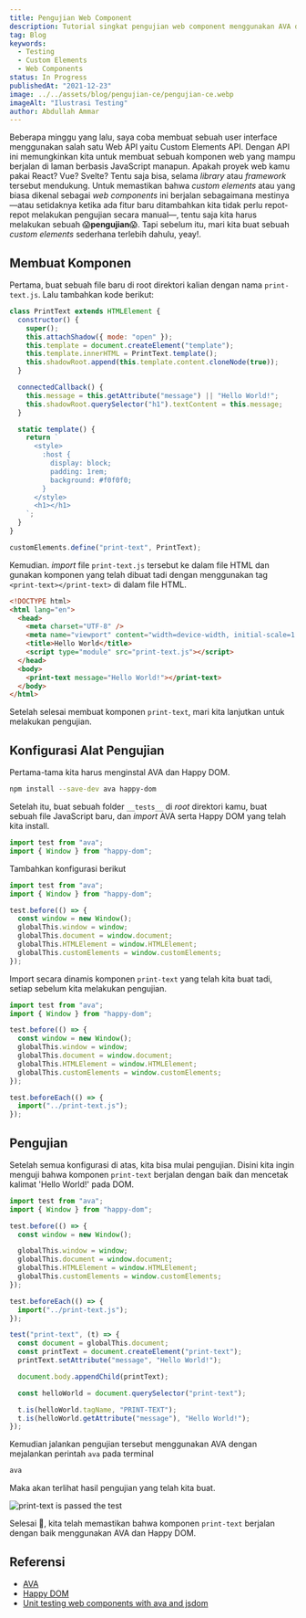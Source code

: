 ```yaml
---
title: Pengujian Web Component
description: Tutorial singkat pengujian web component menggunakan AVA dan Happy DOM
tag: Blog
keywords:
  - Testing
  - Custom Elements
  - Web Components
status: In Progress
publishedAt: "2021-12-23"
image: ../../assets/blog/pengujian-ce/pengujian-ce.webp
imageAlt: "Ilustrasi Testing"
author: Abdullah Ammar
---
```


Beberapa minggu yang lalu, saya coba membuat sebuah user interface menggunakan salah satu Web API
yaitu Custom Elements API. Dengan API ini memungkinkan kita untuk membuat sebuah komponen web yang
mampu berjalan di laman berbasis JavaScript manapun. Apakah proyek web kamu pakai React? Vue?
Svelte? Tentu saja bisa, selama _library_ atau _framework_ tersebut mendukung. Untuk memastikan
bahwa _custom elements_ atau yang biasa dikenal sebagai _web components_ ini berjalan sebagaimana
mestinya—atau setidaknya ketika ada fitur baru ditambahkan kita tidak perlu repot-repot melakukan
pengujian secara manual—, tentu saja kita harus melakukan sebuah 😱**pengujian**😱. Tapi sebelum
itu, mari kita buat sebuah _custom elements_ sederhana terlebih dahulu, yeay!.

## Membuat Komponen

Pertama, buat sebuah file baru di root direktori kalian dengan nama `print-text.js`. Lalu tambahkan
kode berikut:

```js
class PrintText extends HTMLElement {
  constructor() {
    super();
    this.attachShadow({ mode: "open" });
    this.template = document.createElement("template");
    this.template.innerHTML = PrintText.template();
    this.shadowRoot.append(this.template.content.cloneNode(true));
  }

  connectedCallback() {
    this.message = this.getAttribute("message") || "Hello World!";
    this.shadowRoot.querySelector("h1").textContent = this.message;
  }

  static template() {
    return `
      <style>
        :host {
          display: block;
          padding: 1rem;
          background: #f0f0f0;
        }
      </style>
      <h1></h1>
    `;
  }
}

customElements.define("print-text", PrintText);
```

Kemudian. _import_ file `print-text.js` tersebut ke dalam file HTML dan gunakan komponen yang telah
dibuat tadi dengan menggunakan tag `<print-text></print-text>` di dalam file HTML.

```html
<!DOCTYPE html>
<html lang="en">
  <head>
    <meta charset="UTF-8" />
    <meta name="viewport" content="width=device-width, initial-scale=1.0" />
    <title>Hello World</title>
    <script type="module" src="print-text.js"></script>
  </head>
  <body>
    <print-text message="Hello World!"></print-text>
  </body>
</html>
```

Setelah selesai membuat komponen `print-text`, mari kita lanjutkan untuk melakukan pengujian.

## Konfigurasi Alat Pengujian

Pertama-tama kita harus menginstal AVA dan Happy DOM.

```bash
npm install --save-dev ava happy-dom
```

Setelah itu, buat sebuah folder `__tests__` di _root_ direktori kamu, buat sebuah file JavaScript
baru, dan _import_ AVA serta Happy DOM yang telah kita install.

```js
import test from "ava";
import { Window } from "happy-dom";
```

Tambahkan konfigurasi berikut

```js
import test from "ava";
import { Window } from "happy-dom";

test.before(() => {
  const window = new Window();
  globalThis.window = window;
  globalThis.document = window.document;
  globalThis.HTMLElement = window.HTMLElement;
  globalThis.customElements = window.customElements;
});
```

Import secara dinamis komponen `print-text` yang telah kita buat tadi, setiap sebelum kita melakukan
pengujian.

```js
import test from "ava";
import { Window } from "happy-dom";

test.before(() => {
  const window = new Window();
  globalThis.window = window;
  globalThis.document = window.document;
  globalThis.HTMLElement = window.HTMLElement;
  globalThis.customElements = window.customElements;
});

test.beforeEach(() => {
  import("../print-text.js");
});
```

## Pengujian

Setelah semua konfigurasi di atas, kita bisa mulai pengujian. Disini kita ingin menguji bahwa
komponen `print-text` berjalan dengan baik dan mencetak kalimat 'Hello World!' pada DOM.

```js
import test from "ava";
import { Window } from "happy-dom";

test.before(() => {
  const window = new Window();

  globalThis.window = window;
  globalThis.document = window.document;
  globalThis.HTMLElement = window.HTMLElement;
  globalThis.customElements = window.customElements;
});

test.beforeEach(() => {
  import("../print-text.js");
});

test("print-text", (t) => {
  const document = globalThis.document;
  const printText = document.createElement("print-text");
  printText.setAttribute("message", "Hello World!");

  document.body.appendChild(printText);

  const helloWorld = document.querySelector("print-text");

  t.is(helloWorld.tagName, "PRINT-TEXT");
  t.is(helloWorld.getAttribute("message"), "Hello World!");
});
```

Kemudian jalankan pengujian tersebut menggunakan AVA dengan mejalankan perintah `ava` pada terminal

```bash
ava
```

Maka akan terlihat hasil pengujian yang telah kita buat.

![print-text is passed the test](../../assets/blog/pengujian-ce/test-passed.webp)

Selesai 🎉, kita telah memastikan bahwa komponen `print-text` berjalan dengan baik menggunakan AVA
dan Happy DOM.

## Referensi

- [AVA](https://github.com/avajs/ava)
- [Happy DOM](https://github.com/capricorn86/happy-dom/tree/master/packages/happy-dom)
- [Unit testing web components with ava and jsdom](https://dev.to/ficusjs/unit-testing-web-components-with-ava-and-jsdom-2ofp)
